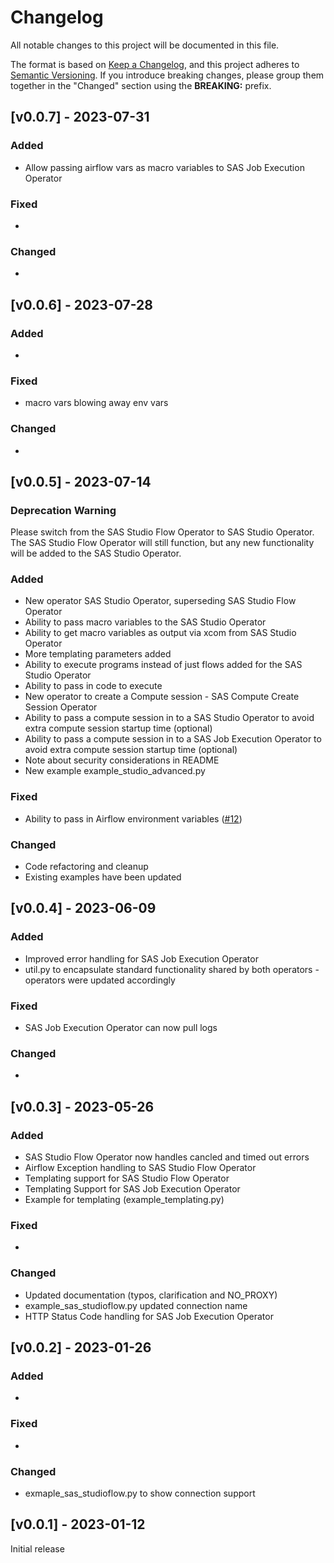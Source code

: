 # Changelog

All notable changes to this project will be documented in this file.

The format is based on [Keep a Changelog](https://keepachangelog.com/en/1.0.0/), and this project adheres to [Semantic Versioning](https://semver.org/spec/v2.0.0.html). If you introduce breaking changes, please group them together in the "Changed" section using the **BREAKING:** prefix.

## [v0.0.7] - 2023-07-31

### Added

- Allow passing airflow vars as macro variables to SAS Job Execution Operator

### Fixed

- 

### Changed

- 

## [v0.0.6] - 2023-07-28

### Added

-

### Fixed

- macro vars blowing away env vars

### Changed

- 

## [v0.0.5] - 2023-07-14

### Deprecation Warning

Please switch from the SAS Studio Flow Operator to SAS Studio Operator. The SAS Studio Flow Operator will still function, but any new functionality will be added to the SAS Studio Operator.

### Added

- New operator SAS Studio Operator, superseding SAS Studio Flow Operator
- Ability to pass macro variables to the SAS Studio Operator
- Ability to get macro variables as output via xcom from SAS Studio Operator
- More templating parameters added
- Ability to execute programs instead of just flows added for the SAS Studio Operator
- Ability to pass in code to execute
- New operator to create a Compute session - SAS Compute Create Session Operator
- Ability to pass a compute session in to a SAS Studio Operator to avoid extra compute session startup time (optional)
- Ability to pass a compute session in to a SAS Job Execution Operator to avoid extra compute session startup time (optional)
- Note about security considerations in README
- New example example_studio_advanced.py

### Fixed

- Ability to pass in Airflow environment variables ([#12](https://github.com/sassoftware/sas-airflow-provider/issues/12))

### Changed

- Code refactoring and cleanup
- Existing examples have been updated

## [v0.0.4] - 2023-06-09

### Added

- Improved error handling for SAS Job Execution Operator
- util.py to encapsulate standard functionality shared by both operators - operators were updated accordingly

### Fixed

- SAS Job Execution Operator can now pull logs

### Changed

- 

## [v0.0.3] - 2023-05-26

### Added

- SAS Studio Flow Operator now handles cancled and timed out errors
- Airflow Exception handling to SAS Studio Flow Operator
- Templating support for SAS Studio Flow Operator
- Templating Support for SAS Job Execution Operator
- Example for templating (example_templating.py)

### Fixed

- 

### Changed

- Updated documentation (typos, clarification and NO_PROXY)
- example_sas_studioflow.py updated connection name
- HTTP Status Code handling for SAS Job Execution Operator

## [v0.0.2] - 2023-01-26

### Added

-

### Fixed

- 

### Changed

- exmaple_sas_studioflow.py to show connection support

## [v0.0.1] - 2023-01-12

Initial release
